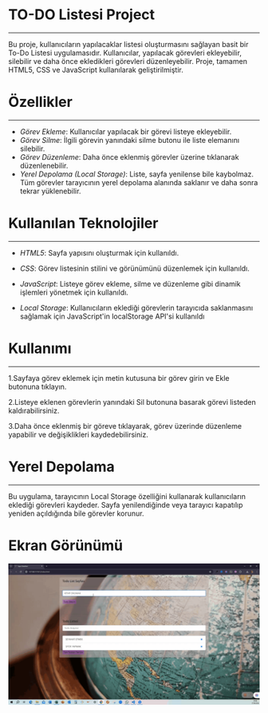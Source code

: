 ﻿<h1> TO-DO Listesi Project </h1>
<hr>

Bu proje, kullanıcıların yapılacaklar listesi oluşturmasını sağlayan basit bir To-Do Listesi uygulamasıdır. Kullanıcılar, yapılacak görevleri ekleyebilir, silebilir ve daha önce ekledikleri görevleri düzenleyebilir. Proje, tamamen HTML5, CSS ve JavaScript kullanılarak geliştirilmiştir. <br>

<h1> Özellikler </h1>
<hr>

- _Görev Ekleme_: Kullanıcılar yapılacak bir görevi listeye ekleyebilir.<br>
- _Görev Silme_: İlgili görevin yanındaki silme butonu ile liste elemanını silebilir.<br>
- _Görev Düzenleme_: Daha önce eklenmiş görevler üzerine tıklanarak düzenlenebilir.<br>
- _Yerel Depolama (Local Storage)_: Liste, sayfa yenilense bile kaybolmaz. Tüm görevler tarayıcının yerel depolama alanında saklanır ve daha sonra tekrar yüklenebilir.<br>

<h1> Kullanılan Teknolojiler </h1>
<hr>

- _HTML5_: Sayfa yapısını oluşturmak için kullanıldı.<br>

- _CSS_: Görev listesinin stilini ve görünümünü düzenlemek için kullanıldı.<br>

- _JavaScript_: Listeye görev ekleme, silme ve düzenleme gibi dinamik işlemleri yönetmek için kullanıldı.<br>

- _Local Storage_: Kullanıcıların eklediği görevlerin tarayıcıda saklanmasını sağlamak için JavaScript'in localStorage API'si kullanıldı <br>

<h1> Kullanımı </h1>
<hr>

1.Sayfaya görev eklemek için metin kutusuna bir görev girin ve Ekle butonuna tıklayın.<br>

2.Listeye eklenen görevlerin yanındaki Sil butonuna basarak görevi listeden kaldırabilirsiniz.<br>

3.Daha önce eklenmiş bir göreve tıklayarak, görev üzerinde düzenleme yapabilir ve değişiklikleri kaydedebilirsiniz.<br>

 <h1> Yerel Depolama </h1>
<hr>

Bu uygulama, tarayıcının Local Storage özelliğini kullanarak kullanıcıların eklediği görevleri kaydeder. Sayfa yenilendiğinde veya tarayıcı kapatılıp yeniden açıldığında bile görevler korunur.<br>
 <h1> Ekran Görünümü </h1>

![](Todo.gif)


